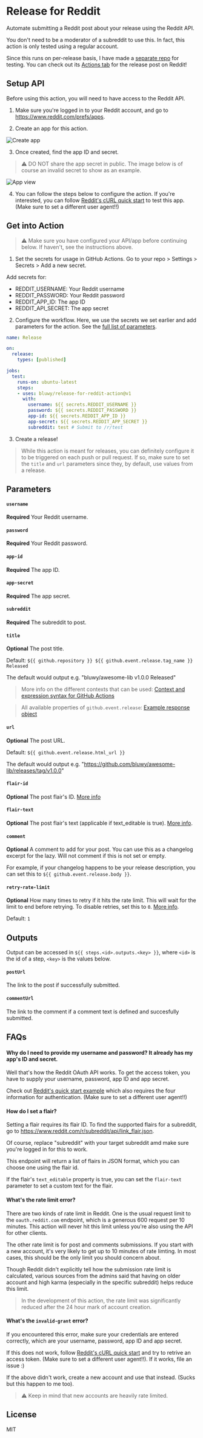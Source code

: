 # Release for Reddit

Automate submitting a Reddit post about your release using the Reddit API.

You don't need to be a moderator of a subreddit to use this. In fact, this
action is only tested using a regular account.

Since this runs on per-release basis, I have made a [separate repo](https://github.com/bluwy/release-for-reddit-action-test/)
for testing. You can check out its [Actions tab](https://github.com/bluwy/release-for-reddit-action-test/actions)
for the release post on Reddit!

## Setup API

Before using this action, you will need to have access to the Reddit API.

1. Make sure you're logged in to your Reddit account, and go to https://www.reddit.com/prefs/apps.

2. Create an app for this action.

![Create app](./.github/images/create-app.png)

3. Once created, find the app ID and secret.

> ⚠️ DO NOT share the app secret in public. The image below is of course an
invalid secret to show as an example.

![App view](./.github/images/app-view.png)

4. You can follow the steps below to configure the action. If you're interested,
you can follow [Reddit's cURL quick start](https://github.com/reddit-archive/reddit/wiki/OAuth2-Quick-Start-Example)
to test this app.  (Make sure to set a different user agent!!)

## Get into Action

> ⚠️ Make sure you have configured your API/app before continuing below. If
haven't, see the instructions above.

1. Set the secrets for usage in GitHub Actions. Go to your repo > Settings >
Secrets > Add a new secret.

Add secrets for:

- REDDIT_USERNAME: Your Reddit username
- REDDIT_PASSWORD: Your Reddit password
- REDDIT_APP_ID: The app ID
- REDDIT_API_SECRET: The app secret

2. Configure the workflow. Here, we use the secrets we set earlier and add
parameters for the action. See the [full list of parameters](#parameters).

```yml
name: Release

on:
  release:
    types: [published]

jobs:
  test:
    runs-on: ubuntu-latest
    steps:
    - uses: bluwy/release-for-reddit-action@v1
      with:
        username: ${{ secrets.REDDIT_USERNAME }}
        password: ${{ secrets.REDDIT_PASSWORD }}
        app-id: ${{ secrets.REDDIT_APP_ID }}
        app-secret: ${{ secrets.REDDIT_APP_SECRET }}
        subreddit: test # Submit to /r/test
```

3. Create a release!

> While this action is meant for releases, you can definitely configure it to be
triggered on each push or pull request. If so, make sure to set the `title` and
`url` parameters since they, by default, use values from a release.

## Parameters

#### `username`

**Required** Your Reddit username.

#### `password`

**Required** Your Reddit password.

#### `app-id`

**Required** The app ID.

#### `app-secret`

**Required** The app secret.

#### `subreddit`

**Required** The subreddit to post.

#### `title`

**Optional** The post title.

Default: `${{ github.repository }} ${{ github.event.release.tag_name }} Released`

The default would output e.g. "bluwy/awesome-lib v1.0.0 Released"

> More info on the different contexts that can be used:
[Context and expression syntax for GitHub Actions](https://help.github.com/en/actions/reference/context-and-expression-syntax-for-github-actions)

> All available properties of `github.event.release`:
[Example response object](https://developer.github.com/v3/repos/releases/#get-a-single-release)

#### `url`

**Optional** The post URL.

Default: `${{ github.event.release.html_url }}`

The default would output e.g. "https://github.com/bluwy/awesome-lib/releases/tag/v1.0.0"

#### `flair-id`

**Optional** The post flair's ID. [More info](#how-do-i-set-a-flair)

#### `flair-text`

**Optional** The post flair's text  (applicable if text_editable is true).
[More info](#how-do-i-set-a-flair).

#### `comment`

**Optional** A comment to add for your post. You can use this as a changelog
excerpt for the lazy. Will not comment if this is not set or empty.

For example, if your changelog happens to be your release description, you can
set this to `${{ github.event.release.body }}`.

#### `retry-rate-limit`

**Optional** How many times to retry if it hits the rate limit. This will wait
for the limit to end before retrying. To disable retries, set this to `0`.
[More info](#whats-the-rate-limit-error).

Default: `1`

## Outputs

Output can be accessed in `${{ steps.<id>.outputs.<key> }}`, where `<id>` is the
id of a step, `<key>` is the values below.

#### `postUrl`

The link to the post if successfully submitted.

#### `commentUrl`

The link to the comment if a comment text is defined and succesfully submitted.

## FAQs

#### Why do I need to provide my username and password? It already has my app's ID and secret.

Well that's how the Reddit OAuth API works. To get the access token, you have
to supply your username, password, app ID and app secret.

Check out [Reddit's quick start example](https://github.com/reddit-archive/reddit/wiki/OAuth2-Quick-Start-Example)
which also requires the four information for authentication. (Make sure to set
a different user agent!!)

#### How do I set a flair?

Setting a flair requires its flair ID. To find the supported flairs for a
subreddit, go to https://www.reddit.com/r/subreddit/api/link_flair.json.

Of course, replace "subreddit" with your target subreddit amd make sure
you're logged in for this to work.

This endpoint will return a list of flairs in JSON format, which you can choose
one using the flair id.

If the flair's `text_editable` property is true, you can set the `flair-text`
parameter to set a custom text for the flair.

#### What's the rate limit error?

There are two kinds of rate limit in Reddit. One is the usual request limit to
the `oauth.reddit.com` endpoint, which is a generous 600 request per 10 minutes.
This action will never hit this limit unless you're also using the API for other
clients.

The other rate limit is for post and comments submissions. If you start with a
new account, it's very likely to get up to 10 minutes of rate limting. In most
cases, this should be the only limit you should concern about.

Though Reddit didn't explicitly tell how the submission rate limit is calculated,
various sources from the admins said that having on older account and high
karma (especially in the specific subreddit) helps reduce this limit.

> In the development of this action, the rate limit was significantly reduced
after the 24 hour mark of account creation.

#### What's the `invalid-grant` error?

If you encountered this error, make sure your credentials are entered correctly,
which are your username, password, app ID and app secret.

If this does not work, follow [Reddit's cURL quick start](https://github.com/reddit-archive/reddit/wiki/OAuth2-Quick-Start-Example) and try to retrive an access token. (Make sure
to set a different user agent!!). If it works, file an issue :)

If the above didn't work, create a new account and use that instead. (Sucks but
this happen to me too).

> ⚠️ Keep in mind that new accounts are heavily rate limited.

## License

MIT
